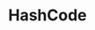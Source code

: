 ---
layout: null
modal-id: 2
project-date: 28 February 2019
title: HashCode
dir: null
description: Intro to DockerContenedores
---